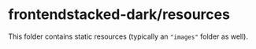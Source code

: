 # frontendstacked-dark/resources

This folder contains static resources (typically an `"images"` folder as well).
